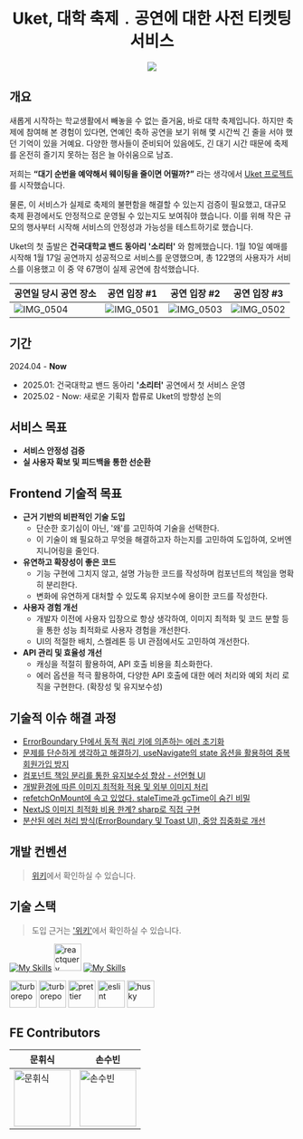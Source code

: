 <h1 align="center">Uket, 대학 축제﹒공연에 대한 사전 티켓팅 서비스</h1>
<p align="center">
<img src="https://github.com/user-attachments/assets/0a1acd7f-1447-40d2-8af5-a907065b725e"/>
</p>

## 개요
새롭게 시작하는 학교생활에서 빼놓을 수 없는 즐거움, 바로 대학 축제입니다.
하지만 축제에 참여해 본 경험이 있다면, 연예인 축하 공연을 보기 위해 몇 시간씩 긴 줄을 서야 했던 기억이 있을 거예요. 다양한 행사들이 준비되어 있음에도, 긴 대기 시간 때문에 축제를 온전히 즐기지 못하는 점은 늘 아쉬움으로 남죠.

저희는 <strong>“대기 순번을 예약해서 웨이팅을 줄이면 어떨까?”</strong> 라는 생각에서 [Uket 프로젝트](https://uket.site/)를 시작했습니다.

물론, 이 서비스가 실제로 축제의 불편함을 해결할 수 있는지 검증이 필요했고, 대규모 축제 환경에서도 안정적으로 운영될 수 있는지도 보여줘야 했습니다. 이를 위해 작은 규모의 행사부터 시작해 서비스의 안정성과 가능성을 테스트하기로 했습니다.

Uket의 첫 출발은 **건국대학교 밴드 동아리 '소리터'** 와 함께했습니다.
1월 10일 예매를 시작해 1월 17일 공연까지 성공적으로 서비스를 운영했으며, 총 122명의 사용자가 서비스를 이용했고 이 중 약 67명이 실제 공연에 참석했습니다.

|공연일 당시 공연 장소|공연 입장 #1|공연 입장 #2|공연 입장 #3|
|--|--|--|--|
|![IMG_0504](https://github.com/user-attachments/assets/370736de-6c52-49b2-ab66-f33de55026d8)|![IMG_0501](https://github.com/user-attachments/assets/6f406824-8172-4711-be79-cb116cda8930)|![IMG_0503](https://github.com/user-attachments/assets/1f7acf3a-3619-4eb3-9a20-b663fb52865f)|![IMG_0502](https://github.com/user-attachments/assets/facfd599-1f71-4a35-8fcf-c4a19a746793)|

## 기간
2024.04 - <strong color="dodgerblue">Now</strong>
- 2025.01: 건국대학교 밴드 동아리 **'소리터'** 공연에서 첫 서비스 운영
- 2025.02 - Now: 새로운 기획자 합류로 Uket의 방향성 논의

## 서비스 목표
- **서비스 안정성 검증**
- **실 사용자 확보 및 피드백을 통한 선순환**
## Frontend 기술적 목표
- **근거 기반의 비판적인 기술 도입**
  - 단순한 호기심이 아닌, '왜'를 고민하여 기술을 선택한다.
  - 이 기술이 왜 필요하고 무엇을 해결하고자 하는지를 고민하여 도입하여, 오버엔지니어링을 줄인다.
- **유연하고 확장성이 좋은 코드**
  - 기능 구현에 그치지 않고, 설명 가능한 코드를 작성하며 컴포넌트의 책임을 명확히 분리한다.
  - 변화에 유연하게 대처할 수 있도록 유지보수에 용이한 코드를 작성한다.
- **사용자 경험 개선**
  - 개발자 이전에 사용자 입장으로 항상 생각하여, 이미지 최적화 및 코드 분할 등을 통한 성능 최적화로 사용자 경험을 개선한다.
  - UI의 적절한 배치, 스켈레톤 등 UI 관점에서도 고민하여 개선한다.
- **API 관리 및 효율성 개선**
  - 캐싱을 적절히 활용하여, API 호출 비용을 최소화한다.
  - 에러 옵션을 적극 활용하여, 다양한 API 호출에 대한 에러 처리와 예외 처리 로직을 구현한다. (확장성 및 유지보수성)
  
## 기술적 이슈 해결 과정
- [ErrorBoundary 단에서 동적 쿼리 키에 의존하는 에러 초기화](https://coggiee.medium.com/errorboundary%EC%97%90%EC%84%9C-%EB%8F%99%EC%A0%81-%EC%BF%BC%EB%A6%AC-%ED%82%A4%EC%97%90-%EC%9D%98%EC%A1%B4%ED%95%98%EB%8A%94-%EC%97%90%EB%9F%AC-%EC%9E%AC%EC%84%A4%EC%A0%95-e517a061a57d)
- [문제를 단순하게 생각하고 해결하기, useNavigate의 state 옵션을 활용하여 중복 회원가입 방지](https://coggiee.medium.com/uket-%ED%9A%8C%EC%9B%90%EA%B0%80%EC%9E%85-%ED%8E%98%EC%9D%B4%EC%A7%80-%EC%A7%84%EC%9E%85-%EC%97%AC%EB%B6%80-%EA%B0%9C%EC%84%A0%ED%95%98%EA%B8%B0-f511356dd0e0)
- [컴포넌트 책임 분리를 통한 유지보수성 향상 - 선언형 UI](https://coggiee.medium.com/%EC%84%A0%EC%96%B8%ED%98%95-%EC%BB%B4%ED%8F%AC%EB%84%8C%ED%8A%B8-%EC%A0%81%EC%9A%A9-%EA%B7%B8%EB%A6%AC%EA%B3%A0-%EA%B3%A0%EC%B0%B0-5fe4dd12bb37)
- [개발환경에 따른 이미지 최적화 적용 및 외부 이미지 처리](https://coggiee.medium.com/png-to-webp-%EC%9D%B4%EB%AF%B8%EC%A7%80-%EC%B5%9C%EC%A0%81%ED%99%94-%EC%A0%81%EC%9A%A9-f2c2c45d6f32)
- [refetchOnMount에 속고 있었다. staleTime과 gcTime이 숨긴 비밀](https://coggiee.medium.com/dadf-12a258078112)
- [NextJS 이미지 최적화 비용 한계? sharp로 직접 구현](https://coggiee.medium.com/nextjs%EC%9D%98-%EB%82%B4%EC%9E%A5-%EC%9D%B4%EB%AF%B8%EC%A7%80-%EC%BB%B4%ED%8F%AC%EB%84%8C%ED%8A%B8-%ED%9D%89%EB%82%B4%EB%82%B4%EA%B8%B0-67cd2105136c)
- [분산된 에러 처리 방식(ErrorBoundary 및 Toast UI), 중앙 집중화로 개선](https://coggiee.medium.com/error-handling-error-boundary-toast-ui-0f9704e0a824)

## 개발 컨벤션
> [위키](https://github.com/DCNJ-Uket/Uket-FE/wiki/%5BUket%E2%80%90FE%5D-%EA%B0%9C%EB%B0%9C-%EC%BB%A8%EB%B2%A4%EC%85%98)에서 확인하실 수 있습니다.
## 기술 스택
> 도입 근거는 ['위키'](https://github.com/DCNJ-Uket/Uket-FE/wiki/%5BUket%E2%80%90FE%5D-%EA%B8%B0%EC%88%A0-%EC%8A%A4%ED%83%9D-%EB%B0%8F-%EA%B7%BC%EA%B1%B0)에서 확인하실 수 있습니다.

[![My Skills](https://skillicons.dev/icons?i=ts,react,vite,next)](https://skillicons.dev)
<img src="https://raw.githubusercontent.com/marwin1991/profile-technology-icons/refs/heads/main/icons/react_query.png" alt="reactquery" width="48" />
[![My Skills](https://skillicons.dev/icons?i=pnpm,tailwindcss,vercel)](https://skillicons.dev)
<div>
<img src="https://user-images.githubusercontent.com/4060187/196936104-5797972c-ab10-4834-bd61-0d1e5f442c9c.png" alt="turborepo" width="48" />
<img src="https://commitlint.js.org/assets/icon.png" alt="turborepo" width="48" />
<img src="https://avatars.githubusercontent.com/u/25822731?s=200&v=4" alt="prettier" width="48" />
<img src="https://upload.wikimedia.org/wikipedia/commons/thumb/e/e3/ESLint_logo.svg/648px-ESLint_logo.svg.png" alt="eslint" width="48" />
<img src="https://github.com/DCNJ-Uket/Uket-FE/assets/101445377/3ba615a2-4475-42e7-abf2-f3fae29aadda" alt="husky" width="48" /></div>

## FE Contributors
|**문휘식**|**손수빈**|
|--|--|
| <a href="https://github.com/coggiee"><img src="https://avatars.githubusercontent.com/u/101445377?v=4" alt="문휘식" width="100px"/></a> | <a href="https://github.com/SonSuBin129"><img src="https://avatars.githubusercontent.com/u/81215596?v=4" alt="손수빈" width="100px"/></a> |

